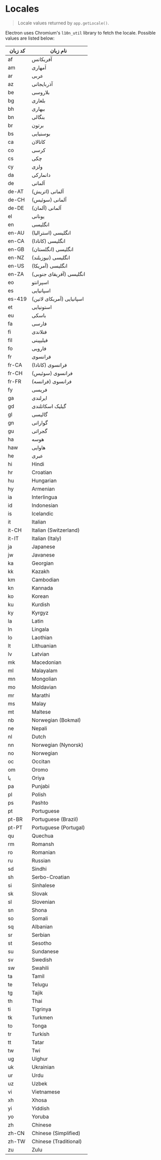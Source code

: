 # Locales

> Locale values returned by `app.getLocale()`.

Electron uses Chromium's `l10n_util` library to fetch the locale. Possible values are listed below:

| کد زبان | نام زبان                  |
| ------- | ------------------------- |
| af      | آفریکانس                  |
| am      | اَمهاری                   |
| ar      | عربی                      |
| az      | آذربایجانی                |
| be      | بلاروسی                   |
| bg      | بلغاری                    |
| bh      | بیهاری                    |
| bn      | بنگالی                    |
| br      | برتون                     |
| bs      | بوسنیایی                  |
| ca      | کاتالان                   |
| co      | کرسی                      |
| cs      | چکی                       |
| cy      | ولزی                      |
| da      | دانمارکی                  |
| de      | آلمانی                    |
| de-AT   | آلمانی (اتریش)            |
| de-CH   | آلمانی (سوئیس)            |
| de-DE   | آلمانی (آلمان)            |
| el      | یونانی                    |
| en      | انگلیسی                   |
| en-AU   | انگلیسی (استرالیا)        |
| en-CA   | انگلیسی (کانادا)          |
| en-GB   | انگلیسی (انگلستان)        |
| en-NZ   | انگلیسی (نیوزیلند)        |
| en-US   | انگلیسی (آمریکا)          |
| en-ZA   | انگلیسی (آفریقای جنوبی)   |
| eo      | اسپرانتو                  |
| es      | اسپانیایی                 |
| es-419  | اسپانیایی (آمریکای لاتین) |
| et      | استونیایی                 |
| eu      | باسکی                     |
| fa      | فارسی                     |
| fi      | فنلاندی                   |
| fil     | فیلیپینی                  |
| fo      | فارویی                    |
| fr      | فرانسوی                   |
| fr-CA   | فرانسوی (کانادا)          |
| fr-CH   | فرانسوی (سوئیس)           |
| fr-FR   | فرانسوی (فرانسه)          |
| fy      | فریسی                     |
| ga      | ایرلندی                   |
| gd      | گیلیک اسکاتلندی           |
| gl      | گالیسی                    |
| gn      | گوارانی                   |
| gu      | گجراتی                    |
| ha      | هوسه                      |
| haw     | هاوایی                    |
| he      | عبری                      |
| hi      | Hindi                     |
| hr      | Croatian                  |
| hu      | Hungarian                 |
| hy      | Armenian                  |
| ia      | Interlingua               |
| id      | Indonesian                |
| is      | Icelandic                 |
| it      | Italian                   |
| it-CH   | Italian (Switzerland)     |
| it-IT   | Italian (Italy)           |
| ja      | Japanese                  |
| jw      | Javanese                  |
| ka      | Georgian                  |
| kk      | Kazakh                    |
| km      | Cambodian                 |
| kn      | Kannada                   |
| ko      | Korean                    |
| ku      | Kurdish                   |
| ky      | Kyrgyz                    |
| la      | Latin                     |
| ln      | Lingala                   |
| lo      | Laothian                  |
| lt      | Lithuanian                |
| lv      | Latvian                   |
| mk      | Macedonian                |
| ml      | Malayalam                 |
| mn      | Mongolian                 |
| mo      | Moldavian                 |
| mr      | Marathi                   |
| ms      | Malay                     |
| mt      | Maltese                   |
| nb      | Norwegian (Bokmal)        |
| ne      | Nepali                    |
| nl      | Dutch                     |
| nn      | Norwegian (Nynorsk)       |
| no      | Norwegian                 |
| oc      | Occitan                   |
| om      | Oromo                     |
| یا      | Oriya                     |
| pa      | Punjabi                   |
| pl      | Polish                    |
| ps      | Pashto                    |
| pt      | Portuguese                |
| pt-BR   | Portuguese (Brazil)       |
| pt-PT   | Portuguese (Portugal)     |
| qu      | Quechua                   |
| rm      | Romansh                   |
| ro      | Romanian                  |
| ru      | Russian                   |
| sd      | Sindhi                    |
| sh      | Serbo-Croatian            |
| si      | Sinhalese                 |
| sk      | Slovak                    |
| sl      | Slovenian                 |
| sn      | Shona                     |
| so      | Somali                    |
| sq      | Albanian                  |
| sr      | Serbian                   |
| st      | Sesotho                   |
| su      | Sundanese                 |
| sv      | Swedish                   |
| sw      | Swahili                   |
| ta      | Tamil                     |
| te      | Telugu                    |
| tg      | Tajik                     |
| th      | Thai                      |
| ti      | Tigrinya                  |
| tk      | Turkmen                   |
| to      | Tonga                     |
| tr      | Turkish                   |
| tt      | Tatar                     |
| tw      | Twi                       |
| ug      | Uighur                    |
| uk      | Ukrainian                 |
| ur      | Urdu                      |
| uz      | Uzbek                     |
| vi      | Vietnamese                |
| xh      | Xhosa                     |
| yi      | Yiddish                   |
| yo      | Yoruba                    |
| zh      | Chinese                   |
| zh-CN   | Chinese (Simplified)      |
| zh-TW   | Chinese (Traditional)     |
| zu      | Zulu                      |